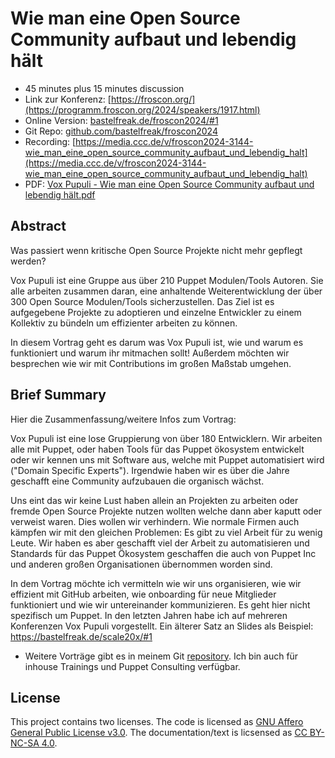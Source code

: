 # Wie man eine Open Source Community aufbaut und lebendig hält

* 45 minutes plus 15 minutes diѕcussion
* Link zur Konferenz: [https://froscon.org/](https://programm.froscon.org/2024/speakers/1917.html)
* Online Version: [bastelfreak.de/froscon2024/#1](https://bastelfreak.de/froscon2024/#1)
* Git Repo: [github.com/bastelfreak/froscon2024](https://github.com/bastelfreak/froscon2024?tab=readme-ov-file#wie-man-eine-open-source-community-aufbaut-und-lebendig-h%C3%A4lt)
* Recording: [https://media.ccc.de/v/froscon2024-3144-wie_man_eine_open_source_community_aufbaut_und_lebendig_halt](https://media.ccc.de/v/froscon2024-3144-wie_man_eine_open_source_community_aufbaut_und_lebendig_halt)
* PDF: [Vox Pupuli - Wie man eine Open Source Community aufbaut und lebendig hält.pdf](https://github.com/bastelfreak/talks/blob/master/Vox%20Pupuli%20-%20Wie%20man%20eine%20Open%20Source%20Community%20aufbaut%20und%20lebendig%20h%C3%A4lt.pdf)

## Abstract

Was passiert wenn kritische Open Source Projekte nicht mehr gepflegt werden?

Vox Pupuli ist eine Gruppe aus über 210 Puppet Modulen/Tools Autoren. Sie alle
arbeiten zusammen daran, eine anhaltende Weiterentwicklung der über 300 Open
Source Modulen/Tools sicherzustellen. Das Ziel ist es aufgegebene Projekte zu
adoptieren und einzelne Entwickler zu einem Kollektiv zu bündeln um effizienter
arbeiten zu können.

In diesem Vortrag geht es darum was Vox Pupuli ist, wie und warum es
funktioniert und warum ihr mitmachen sollt! Außerdem möchten wir besprechen
wie wir mit Contributions im großen Maßstab umgehen.

## Brief Summary

Hier die Zusammenfassung/weitere Infos zum Vortrag:

Vox Pupuli ist eine lose Gruppierung von über 180 Entwicklern. Wir arbeiten alle mit Puppet, oder haben Tools für das Puppet ökosystem entwickelt oder wir kennen uns mit Software aus, welche mit Puppet automatisiert wird ("Domain Specific Experts"). Irgendwie haben wir es über die Jahre geschafft eine Community aufzubauen die organisch wächst.

Uns eint das wir keine Lust haben allein an Projekten zu arbeiten oder fremde Open Source Projekte nutzen wollten welche dann aber kaputt oder verweist waren. Dies wollen wir verhindern. Wie normale Firmen auch kämpfen wir mit den gleichen Problemen: Es gibt zu viel Arbeit für zu wenig Leute. Wir haben es aber geschafft viel der Arbeit zu automatisieren und Standards für das Puppet Ökosystem geschaffen die auch von Puppet Inc und anderen großen Organisationen übernommen worden sind.

In dem Vortrag möchte ich vermitteln wie wir uns organisieren, wie wir effizient mit GitHub arbeiten, wie onboarding für neue Mitglieder funktioniert und wie wir untereinander kommunizieren. Es geht hier nicht spezifisch um Puppet. In den letzten Jahren habe ich auf mehreren Konferenzen Vox Pupuli vorgestellt. Ein älterer Satz an Slides als Beispiel: https://bastelfreak.de/scale20x/#1

* Weitere Vorträge gibt es in meinem Git [repository](https://github.com/bastelfreak/talks). Ich bin auch für inhouse Trainings und Puppet Consulting verfügbar.

## License

This project contains two licenses. The code is licensed as
[GNU Affero General Public License v3.0](LICENSE). The documentation/text is
licsensed as [CC BY-NC-SA 4.0](LICENSE2).
